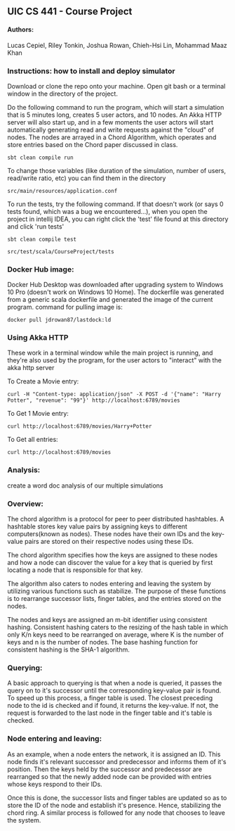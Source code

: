 
## UIC CS 441 - Course Project
####  Authors: 
Lucas Cepiel,
  Riley Tonkin,
  Joshua Rowan,
  Chieh-Hsi Lin,
  Mohammad Maaz Khan

### Instructions: how to install and deploy simulator

Download or clone the repo onto your machine. Open git bash or a terminal window in the directory of the project.

Do the following command to run the program, which will start a simulation that is 5 minutes long, creates 5 user actors, and 10 nodes. An Akka HTTP server will also start up, and in a few moments the user actors will start automatically generating read and write requests against the "cloud" of nodes. The nodes are arrayed in a Chord Algorithm, which operates and store entries based on the Chord paper discussed in class.

    sbt clean compile run
    
To change those variables (like duration of the simulation, number of users, read/write ratio, etc) you can find them in the directory
    
    src/main/resources/application.conf

To run the tests, try the following command. If that doesn't work (or says 0 tests found, which was a bug we encountered...), when you open the project in intellij IDEA, you can right click the 'test' file found at this directory and click 'run tests'

    sbt clean compile test
    
    src/test/scala/CourseProject/tests

### Docker Hub image:

Docker Hub Desktop was downloaded after upgrading system to Windows 10 Pro (doesn't work on Windows 10 Home). The dockerfile was generated 
from a generic scala dockerfile and generated the image of the current program. command for pulling image is:

    docker pull jdrowan87/lastdock:ld
    
    
### Using Akka HTTP

These work in a terminal window while the main project is running, and they're also used by the program, for the user actors to "interact" with the akka http server

To Create a Movie entry: 

    curl -H "Content-type: application/json" -X POST -d '{"name": "Harry Potter", "revenue": "99"}' http://localhost:6789/movies

To Get 1 Movie entry:

    curl http://localhost:6789/movies/Harry+Potter
    
To Get all entries:

    curl http://localhost:6789/movies

    




### Analysis: 

create a word doc analysis of our multiple simulations

### Overview:

The chord algorithm is a protocol for peer to peer distributed hashtables. A hashtable stores key value pairs by assigning keys to different computers(known as nodes). These nodes have their own IDs and the key-value pairs are stored on their respective nodes using these IDs.

The chord algorithm specifies how the keys are assigned to these nodes and how a node can discover the value for a key that is queried by first locating a node that is responsible for that key.

The algorithm also caters to nodes entering and leaving the system by utilizing various functions such as stabilize. The purpose of these functions is to rearrange successor lists, finger tables, and the entries stored on the nodes.

The nodes and keys are assigned an m-bit identifier using consistent hashing. Consistent hashing caters to the resizing of the hash table in which only K/n keys need to be rearranged on average, where K is the number of keys and n is the number of nodes. The base hashing function for consistent hashing is the SHA-1 algorithm.


### Querying: 

A basic approach to querying is that when a node is queried, it passes the query on to it's successor until the corresponding key-value pair is found. To speed up this process, a finger table is used. The closest preceding node to the id is checked and if found, it returns the key-value. If not, the request is forwarded to the last node in the finger table and it's table is checked. 


### Node entering and leaving: 

As an example, when a node enters the network, it is assigned an ID. This node finds it's relevant successor and predecessor and informs them of it's position. Then the keys held by the successor and predecessor are rearranged so that the newly added node can be provided with entries whose keys respond to their IDs.

Once this is done, the successor lists and finger tables are updated so as to store the ID of the node and establish it's presence. Hence, stabilizing the chord ring. A similar process is followed for any node that chooses to leave the system. 
